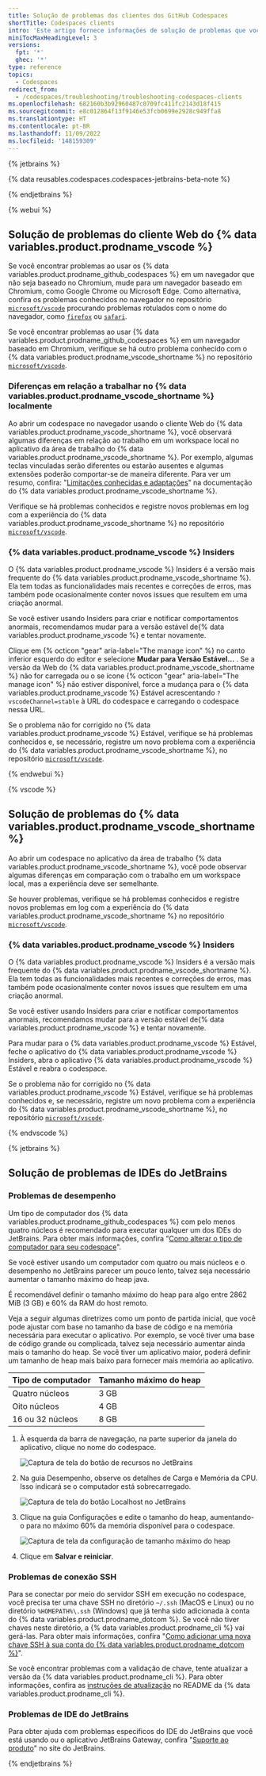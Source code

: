```yaml
---
title: Solução de problemas dos clientes dos GitHub Codespaces
shortTitle: Codespaces clients
intro: 'Este artigo fornece informações de solução de problemas que você pode encontrar com o cliente usado para os {% data variables.product.prodname_github_codespaces %}.'
miniTocMaxHeadingLevel: 3
versions:
  fpt: '*'
  ghec: '*'
type: reference
topics:
  - Codespaces
redirect_from:
  - /codespaces/troubleshooting/troubleshooting-codespaces-clients
ms.openlocfilehash: 682160b3b92960487c0709fc411fc2143d18f415
ms.sourcegitcommit: e8c012864f13f9146e53fcb0699e2928c949ffa8
ms.translationtype: HT
ms.contentlocale: pt-BR
ms.lasthandoff: 11/09/2022
ms.locfileid: '148159309'
---
```

{% jetbrains %}

{% data reusables.codespaces.codespaces-jetbrains-beta-note %}

{% endjetbrains %}

{% webui %}

## Solução de problemas do cliente Web do {% data variables.product.prodname_vscode %}

Se você encontrar problemas ao usar os {% data variables.product.prodname_github_codespaces %} em um navegador que não seja baseado no Chromium, mude para um navegador baseado em Chromium, como Google Chrome ou Microsoft Edge. Como alternativa, confira os problemas conhecidos no navegador no repositório [`microsoft/vscode`](https://github.com/microsoft/vscode/issues?q=is%3Aissue+is%3Aopen) procurando problemas rotulados com o nome do navegador, como [`firefox`](https://github.com/microsoft/vscode/issues?q=is%3Aissue+is%3Aopen+label%3Afirefox) ou [`safari`](https://github.com/Microsoft/vscode/issues?q=is%3Aopen+is%3Aissue+label%3Asafari).

Se você encontrar problemas ao usar {% data variables.product.prodname_github_codespaces %} em um navegador baseado em Chromium, verifique se há outro problema conhecido com o {% data variables.product.prodname_vscode_shortname %} no repositório [`microsoft/vscode`](https://github.com/microsoft/vscode/issues?q=is%3Aissue+is%3Aopen).

### Diferenças em relação a trabalhar no {% data variables.product.prodname_vscode_shortname %} localmente

Ao abrir um codespace no navegador usando o cliente Web do {% data variables.product.prodname_vscode_shortname %}, você observará algumas diferenças em relação ao trabalho em um workspace local no aplicativo da área de trabalho do {% data variables.product.prodname_vscode_shortname %}. Por exemplo, algumas teclas vinculadas serão diferentes ou estarão ausentes e algumas extensões poderão comportar-se de maneira diferente. Para ver um resumo, confira: "[Limitações conhecidas e adaptações](https://code.visualstudio.com/docs/remote/codespaces#_known-limitations-and-adaptations)" na documentação do {% data variables.product.prodname_vscode_shortname %}.

Verifique se há problemas conhecidos e registre novos problemas em log com a experiência do {% data variables.product.prodname_vscode_shortname %} no repositório [`microsoft/vscode`](https://github.com/microsoft/vscode/issues?q=is%3Aissue+is%3Aopen+codespaces).

### {% data variables.product.prodname_vscode %} Insiders

O {% data variables.product.prodname_vscode %} Insiders é a versão mais frequente do {% data variables.product.prodname_vscode_shortname %}. Ela tem todas as funcionalidades mais recentes e correções de erros, mas também pode ocasionalmente conter novos issues que resultem em uma criação anormal.

Se você estiver usando Insiders para criar e notificar comportamentos anormais, recomendamos mudar para a versão estável de{% data variables.product.prodname_vscode %} e tentar novamente.

Clique em {% octicon "gear" aria-label="The manage icon" %} no canto inferior esquerdo do editor e selecione **Mudar para Versão Estável…** . Se a versão da Web do {% data variables.product.prodname_vscode_shortname %} não for carregada ou o se ícone {% octicon "gear" aria-label="The manage icon" %} não estiver disponível, force a mudança para o {% data variables.product.prodname_vscode %} Estável acrescentando `?vscodeChannel=stable` à URL do codespace e carregando o codespace nessa URL.

Se o problema não for corrigido no {% data variables.product.prodname_vscode %} Estável, verifique se há problemas conhecidos e, se necessário, registre um novo problema com a experiência do {% data variables.product.prodname_vscode_shortname %}, no repositório [`microsoft/vscode`](https://github.com/microsoft/vscode/issues?q=is%3Aissue+is%3Aopen+codespaces).

{% endwebui %}

{% vscode %}

## Solução de problemas do {% data variables.product.prodname_vscode_shortname %}

Ao abrir um codespace no aplicativo da área de trabalho {% data variables.product.prodname_vscode_shortname %}, você pode observar algumas diferenças em comparação com o trabalho em um workspace local, mas a experiência deve ser semelhante. 

Se houver problemas, verifique se há problemas conhecidos e registre novos problemas em log com a experiência do {% data variables.product.prodname_vscode_shortname %} no repositório [`microsoft/vscode`](https://github.com/microsoft/vscode/issues?q=is%3Aissue+is%3Aopen+codespaces).

### {% data variables.product.prodname_vscode %} Insiders

O {% data variables.product.prodname_vscode %} Insiders é a versão mais frequente do {% data variables.product.prodname_vscode_shortname %}. Ela tem todas as funcionalidades mais recentes e correções de erros, mas também pode ocasionalmente conter novos issues que resultem em uma criação anormal.

Se você estiver usando Insiders para criar e notificar comportamentos anormais, recomendamos mudar para a versão estável de{% data variables.product.prodname_vscode %} e tentar novamente.

Para mudar para o {% data variables.product.prodname_vscode %} Estável, feche o aplicativo do {% data variables.product.prodname_vscode %} Insiders, abra o aplicativo {% data variables.product.prodname_vscode %} Estável e reabra o codespace.

Se o problema não for corrigido no {% data variables.product.prodname_vscode %} Estável, verifique se há problemas conhecidos e, se necessário, registre um novo problema com a experiência do {% data variables.product.prodname_vscode_shortname %}, no repositório [`microsoft/vscode`](https://github.com/microsoft/vscode/issues?q=is%3Aissue+is%3Aopen+codespaces).

{% endvscode %}

{% jetbrains %}

## Solução de problemas de IDEs do JetBrains

### Problemas de desempenho

Um tipo de computador dos {% data variables.product.prodname_github_codespaces %} com pelo menos quatro núcleos é recomendado para executar qualquer um dos IDEs do JetBrains. Para obter mais informações, confira "[Como alterar o tipo de computador para seu codespace](/codespaces/customizing-your-codespace/changing-the-machine-type-for-your-codespace)".

Se você estiver usando um computador com quatro ou mais núcleos e o desempenho no JetBrains parecer um pouco lento, talvez seja necessário aumentar o tamanho máximo do heap java. 

É recomendável definir o tamanho máximo do heap para algo entre 2862 MiB (3 GB) e 60% da RAM do host remoto.

Veja a seguir algumas diretrizes como um ponto de partida inicial, que você pode ajustar com base no tamanho da base de código e na memória necessária para executar o aplicativo. Por exemplo, se você tiver uma base de código grande ou complicada, talvez seja necessário aumentar ainda mais o tamanho do heap. Se você tiver um aplicativo maior, poderá definir um tamanho de heap mais baixo para fornecer mais memória ao aplicativo.

| Tipo de computador   | Tamanho máximo do heap |
| -------------- | ----------------- |
| Quatro núcleos         | 3 GB              |
| Oito núcleos         | 4 GB              |
| 16 ou 32 núcleos | 8 GB              |

1. À esquerda da barra de navegação, na parte superior da janela do aplicativo, clique no nome do codespace.

   ![Captura de tela do botão de recursos no JetBrains](/assets/images/help/codespaces/jetbrains-resources-button.png)

1. Na guia Desempenho, observe os detalhes de Carga e Memória da CPU. Isso indicará se o computador está sobrecarregado.
 
   ![Captura de tela do botão Localhost no JetBrains](/assets/images/help/codespaces/jetbrains-performance.png)

1. Clique na guia Configurações e edite o tamanho do heap, aumentando-o para no máximo 60% da memória disponível para o codespace.

   ![Captura de tela da configuração de tamanho máximo do heap](/assets/images/help/codespaces/jetbrains-heap-setting.png)

1. Clique em **Salvar e reiniciar**.

### Problemas de conexão SSH

Para se conectar por meio do servidor SSH em execução no codespace, você precisa ter uma chave SSH no diretório `~/.ssh` (MacOS e Linux) ou no diretório `%HOMEPATH%\.ssh` (Windows) que já tenha sido adicionada à conta do {% data variables.product.prodname_dotcom %}. Se você não tiver chaves neste diretório, a {% data variables.product.prodname_cli %} vai gerá-las. Para obter mais informações, confira "[Como adicionar uma nova chave SSH à sua conta do {% data variables.product.prodname_dotcom %}](/authentication/connecting-to-github-with-ssh/adding-a-new-ssh-key-to-your-github-account?platform=windows&tool=webui)".

Se você encontrar problemas com a validação de chave, tente atualizar a versão da {% data variables.product.prodname_cli %}. Para obter informações, confira as [instruções de atualização](https://github.com/cli/cli#installation) no README da {% data variables.product.prodname_cli %}.

### Problemas de IDE do JetBrains

Para obter ajuda com problemas específicos do IDE do JetBrains que você está usando ou o aplicativo JetBrains Gateway, confira "[Suporte ao produto](https://www.jetbrains.com/support/)" no site do JetBrains.

{% endjetbrains %}

